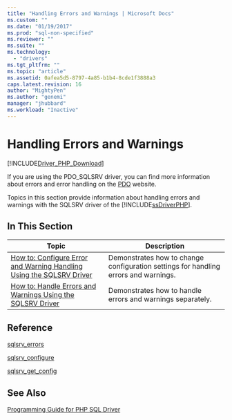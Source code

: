 ```yaml
---
title: "Handling Errors and Warnings | Microsoft Docs"
ms.custom: ""
ms.date: "01/19/2017"
ms.prod: "sql-non-specified"
ms.reviewer: ""
ms.suite: ""
ms.technology: 
  - "drivers"
ms.tgt_pltfrm: ""
ms.topic: "article"
ms.assetid: 0afea5d5-8797-4a85-b1b4-8cde1f3888a3
caps.latest.revision: 16
author: "MightyPen"
ms.author: "genemi"
manager: "jhubbard"
ms.workload: "Inactive"
---
```

# Handling Errors and Warnings
[!INCLUDE[Driver_PHP_Download](../../includes/driver_php_download.md)]

If you are using the PDO_SQLSRV driver, you can find more information about errors and error handling on the [PDO](http://go.microsoft.com/fwlink/?LinkID=187441) website.  
  
Topics in this section provide information about handling errors and warnings with the SQLSRV driver of the [!INCLUDE[ssDriverPHP](../../includes/ssdriverphp_md.md)].  
  
## In This Section  
  
|Topic|Description|  
|---------|---------------|  
|[How to: Configure Error and Warning Handling Using the SQLSRV Driver](../../connect/php/how-to-configure-error-and-warning-handling-using-the-sqlsrv-driver.md)|Demonstrates how to change configuration settings for handling errors and warnings.|  
|[How to: Handle Errors and Warnings Using the SQLSRV Driver](../../connect/php/how-to-handle-errors-and-warnings-using-the-sqlsrv-driver.md)|Demonstrates how to handle errors and warnings separately.|  
  
## Reference  
[sqlsrv_errors](../../connect/php/sqlsrv-errors.md)  
  
[sqlsrv_configure](../../connect/php/sqlsrv-configure.md)  
  
[sqlsrv_get_config](../../connect/php/sqlsrv-get-config.md)  
  
## See Also  
[Programming Guide for PHP SQL Driver](../../connect/php/programming-guide-for-php-sql-driver.md)
  
